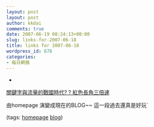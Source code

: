 ```yaml
---
layout: post
layout: post
author: kkdai
comments: true
date: 2007-06-19 08:24:13+00:00
slug: links-for-2007-06-18
title: links for 2007-06-18
wordpress_id: 678
categories:
- 每日網摘
---
```



	
  * 
		

[關鍵字與流量的戰國時代? ? 紅色長角三倍速](http://blog.woixv.com/?p=495)


		

由homepage 演變成現在的BLOG~~ 這一段過去還真是好玩`


		

(tags: [homepage](http://del.icio.us/kkdai/homepage) [blog](http://del.icio.us/kkdai/blog))


	


